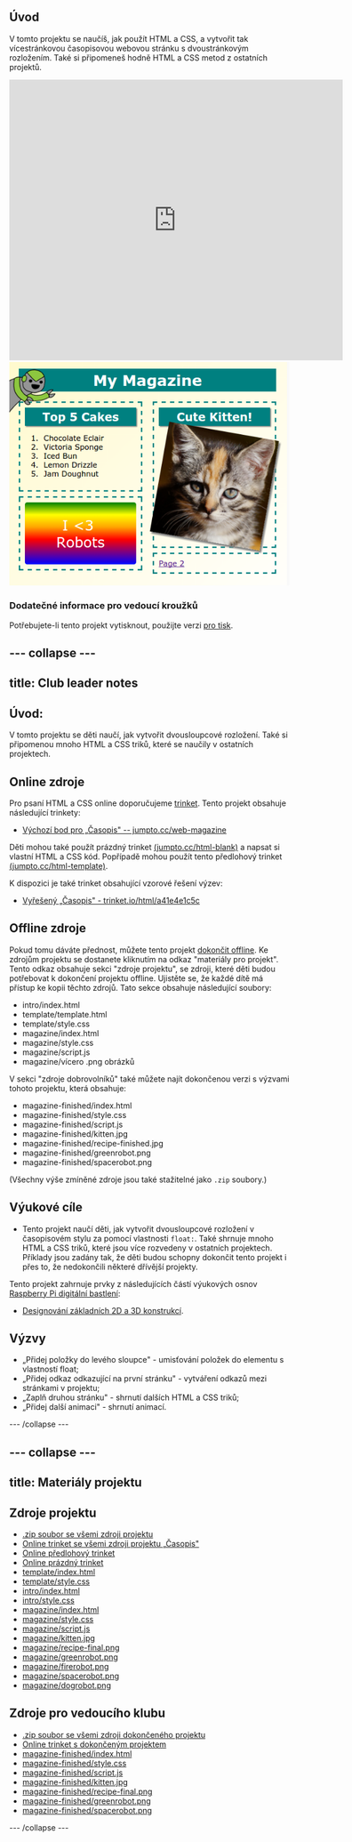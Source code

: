 ## Úvod

V tomto projektu se naučíš, jak použít HTML a CSS, a vytvořit tak vícestránkovou časopisovou webovou stránku s dvoustránkovým rozložením. Také si připomeneš hodně HTML a CSS metod z ostatních projektů.

<div class="trinket">
  <iframe src="https://trinket.io/embed/html/a41e4e1c5c?outputOnly=true&start=result" width="600" height="505" frameborder="0" marginwidth="0" marginheight="0" allowfullscreen>
  </iframe>
  <img src="images/magazine-final.png">
</div>

### Dodatečné informace pro vedoucí kroužků

Potřebujete-li tento projekt vytisknout, použijte verzi [pro tisk](https://projects.raspberrypi.org/en/projects/magazine/print).

## \--- collapse \---

## title: Club leader notes

## Úvod:

V tomto projektu se děti naučí, jak vytvořit dvousloupcové rozložení. Také si připomenou mnoho HTML a CSS triků, které se naučily v ostatních projektech.

## Online zdroje

Pro psaní HTML a CSS online doporučujeme [trinket](https://trinket.io/). Tento projekt obsahuje následující trinkety:

* [Výchozí bod pro „Časopis" -- jumpto.cc/web-magazine](http://jumpto.cc/web-magazine)

Děti mohou také použít prázdný trinket [(jumpto.cc/html-blank)](http://jumpto.cc/html-blank) a napsat si vlastní HTML a CSS kód. Popřípadě mohou použít tento předlohový trinket [(jumpto.cc/html-template)](http://jumpto.cc/html-template).

K dispozici je také trinket obsahující vzorové řešení výzev:

* [Vyřešený „Časopis" - trinket.io/html/a41e4e1c5c](https://trinket.io/html/a41e4e1c5c)

## Offline zdroje

Pokud tomu dáváte přednost, můžete tento projekt [dokončit offline](https://www.codeclubprojects.org/en-GB/resources/webdev-working-offline/). Ke zdrojům projektu se dostanete kliknutím na odkaz "materiály pro projekt". Tento odkaz obsahuje sekci "zdroje projektu", se zdroji, které děti budou potřebovat k dokončení projektu offline. Ujistěte se, že každé dítě má přístup ke kopii těchto zdrojů. Tato sekce obsahuje následující soubory:

* intro/index.html
* template/template.html
* template/style.css
* magazine/index.html
* magazine/style.css
* magazine/script.js
* magazine/vícero .png obrázků

V sekci "zdroje dobrovolníků" také můžete najít dokončenou verzi s výzvami tohoto projektu, která obsahuje:

* magazine-finished/index.html
* magazine-finished/style.css
* magazine-finished/script.js
* magazine-finished/kitten.jpg
* magazine-finished/recipe-finished.jpg
* magazine-finished/greenrobot.png
* magazine-finished/spacerobot.png

(Všechny výše zmíněné zdroje jsou také stažitelné jako `.zip` soubory.)

## Výukové cíle

* Tento projekt naučí děti, jak vytvořit dvousloupcové rozložení v časopisovém stylu za pomocí vlastnosti `float:`. Také shrnuje mnoho HTML a CSS triků, které jsou více rozvedeny v ostatních projektech. Příklady jsou zadány tak, že děti budou schopny dokončit tento projekt i přes to, že nedokončili některé dřívější projekty. 

Tento projekt zahrnuje prvky z následujících částí výukových osnov [Raspberry Pi digitální bastlení](http://rpf.io/curriculum):

* [Designování základních 2D a 3D konstrukcí](https://www.raspberrypi.org/curriculum/design/creator).

## Výzvy

* „Přidej položky do levého sloupce" - umisťování položek do elementu s vlastností float;
* „Přidej odkaz odkazující na první stránku" - vytváření odkazů mezi stránkami v projektu;
* „Zaplň druhou stránku" - shrnutí dalších HTML a CSS triků;
* „Přidej další animaci" - shrnutí animací.

\--- /collapse \---

## \--- collapse \---

## title: Materiály projektu

## Zdroje projektu

* [.zip soubor se všemi zdroji projektu](resources/magazine-project-resources.zip)
* [Online trinket se všemi zdroji projektu „Časopis"](http://jumpto.cc/web-magazine)
* [Online předlohový trinket](http://jumpto.cc/trinket-template)
* [Online prázdný trinket](http://jumpto.cc/trinket-blank)
* [template/index.html](resources/template-index.html)
* [template/style.css](resources/template-style.css)
* [intro/index.html](resources/intro-index.html)
* [intro/style.css](resources/intro-style.css)
* [magazine/index.html](resources/magazine-index.html)
* [magazine/style.css](resources/magazine-style.css)
* [magazine/script.js](resources/magazine-script.js)
* [magazine/kitten.jpg](resources/magazine-kitten.jpg)
* [magazine/recipe-final.png](resources/magazine-recipe-final.png)
* [magazine/greenrobot.png](resources/magazine-greenrobot.png)
* [magazine/firerobot.png](resources/magazine-firerobot.png)
* [magazine/spacerobot.png](resources/magazine-spacerobot.png)
* [magazine/dogrobot.png](resources/magazine-dogrobot.png)

## Zdroje pro vedoucího klubu

* [.zip soubor se všemi zdroji dokončeného projektu](resources/magazine-volunteer-resources.zip)
* [Online trinket s dokončeným projektem](https://trinket.io/html/a41e4e1c5c)
* [magazine-finished/index.html](resources/magazine-finished-index.html)
* [magazine-finished/style.css](resources/magazine-finished-style.css)
* [magazine-finished/script.js](resources/magazine-finished-script.js)
* [magazine-finished/kitten.jpg](resources/magazine-finished-kitten.jpg)
* [magazine-finished/recipe-final.png](resources/magazine-finished-recipe-final.png)
* [magazine-finished/greenrobot.png](resources/magazine-finished-greenrobot.png)
* [magazine-finished/spacerobot.png](resources/magazine-finished-spacerobot.png)

\--- /collapse \---